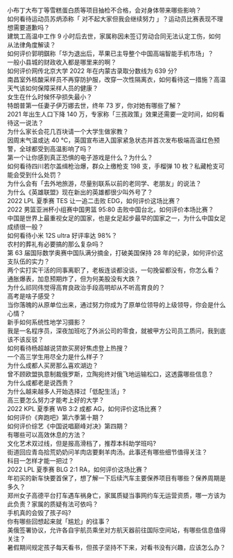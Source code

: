 小布丁大布丁等雪糕蛋白质等项目抽检不合格，会对身体带来哪些影响？  
如何看待运动员苏炳添称「 对不起大家但我会继续努力 」？运动员比赛表现不理想需要道歉吗？  
建筑工高温中工作 9 小时后去世，家属称因未签订劳动合同无法认定工伤，如何从法律角度解读？  
如何评价郭明錤称「华为退出后，苹果已主导整个中国高端智能手机市场」？  
一般小县城的财政收入都是哪里来的啊？  
如何评价网传北京大学 2022 年在内蒙古录取分数线为 639 分?  
南昌室外核酸采样员不再穿防护服，改穿一次性隔离衣，如何看待这一措施？高温天气该如何保障采样人员的健康？  
女生在什么时候怀孕损失最小？  
特朗普第一任妻子伊万娜去世，终年 73 岁，你对她有哪些了解？  
2021 年出生人口下降 140 万，专家称「三孩政策」效果还需要一定时间，如何看待这一说法？  
为什么家长会花几百块请一个大学生做家教？  
因周末气温或达 40 ℃，英国宣布进入国家紧急状态并首次发布极端高温红色预警，全球都受到高温影响了吗？  
第一个让你感到真正恐惧的电子游戏是什么？为什么？  
如何看待四川若尔盖缉枪治爆，群众上缴枪支 198 支，手榴弹 10 枚？私藏枪支可能会受到什么处罚？  
为什么会有「去外地旅游，尽量别联系以前的老同学、老朋友」的说法？  
为什么《英雄联盟》现在新出的英雄都很少叫外号了？  
2022 LPL 夏季赛 TES 让一追二击败 EDG，如何评价这场比赛？  
2022 男篮亚洲杯小组赛中国男篮 95:80 击败中国台北，如何评价本场比赛？  
中国是世界上最重视女足的国家，也是女足起步最早的国家之一，为什么中国女足成绩很一般？  
如何看待小米 12S ultra 好评率达 98%？  
农村的葬礼有必要搞的那么复杂吗？  
第 63 届国际数学奥赛中国队满分摘金，打破美国保持 28 年的纪录，如何评价这支队伍的实力？  
两个实打实干活的同事离职了，老板连谈都没谈，一句挽留都没有，你怎么看？  
通胀爆表，加息预期炸了，但为何美股没有大跌？  
为什么祁同伟觉得高育良政治手段高明却从不听高育良的？  
高考是啥子感受？  
当你落魄的从原单位出来，通过努力你成为了原单位领导的上级领导，你会是什么心情？  
新手如何系统性地学习摄影？  
我是一名程序员，深夜加班吃了外派公司的零食，就被甲方公司员工质问，我到底该不该反驳？  
如何看待杨超越说贷款买房好焦虑登上热搜？  
一个高三学生用尽全力是什么样子？  
为什么成都人买房那么喜欢湖边？  
曾不顾欧盟执意制裁俄罗斯，立陶宛终对俄飞地运输松口，这透露哪些信息？  
为什么成都老是说西贵？  
为什么越来越多人开始选择过「低配生活」?  
高三要怎么努力才能考上好的大学？  
2022 KPL 夏季赛 WB 3:2 成都 AG，如何评价这场比赛？  
如何评价《奔跑吧》第六季第十期？  
如何评价综艺《中国说唱巅峰对决》第四期？  
有哪些可以高效休息的方法？  
文化艺术双过线，但是报高滑档了，推荐本科助学班吗?  
街道回应青岛拾荒奶奶问羊肉店要剩羊肉汤。此事还有哪些细节值得关注？  
科目一怎样才能一把过？  
2022 LPL 夏季赛 BLG 2:1 RA，如何评价这场比赛？  
年初买的新车快要首保了，想了解一下后续汽车主要保养项目有哪些？保养周期是多久？  
郑州女子高德平台打车遇车祸身亡，家属质疑当事网约车无运营资质，哪一方该为此负责？家属的质疑有法可依吗？  
手机真的会毁了孩子吗?  
你有哪些回想起来就「尴尬」的往事？  
美俄签署协议，允许各自宇航员乘坐对方航天器前往国际空间站，有哪些信息值得关注？  
暑假期间规定孩子每天看书，但孩子坚持不下来，对看书没有兴趣，应该怎么办？  
